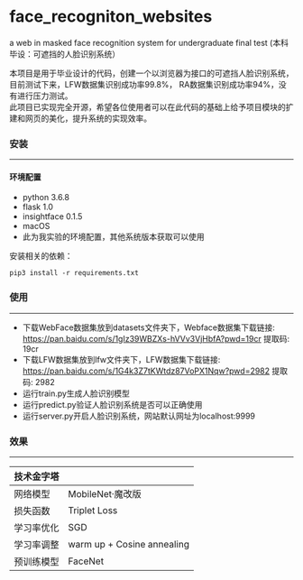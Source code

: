 # face_recogniton_websites
a web in masked face recognition system for undergraduate final test (本科毕设：可遮挡的人脸识别系统）


本项目是用于毕业设计的代码，创建一个以浏览器为接口的可遮挡人脸识别系统，目前测试下来，LFW数据集识别成功率99.8%， RA数据集识别成功率94%，没有进行压力测试。<br/>此项目已实现完全开源，希望各位使用者可以在此代码的基础上给予项目模块的扩建和网页的美化，提升系统的实现效率。
### 安装
***
#### 环境配置
+ python 3.6.8
+ flask 1.0
+ insightface 0.1.5
+ macOS
+ 此为我实验的环境配置，其他系统版本获取可以使用

安装相关的依赖：
```shell
pip3 install -r requirements.txt
```
### 使用
***
+ 下载WebFace数据集放到datasets文件夹下，Webface数据集下载链接: https://pan.baidu.com/s/1gIz39WBZXs-hVVv3VjHbfA?pwd=19cr 提取码: 19cr 
+ 下载LFW数据集放到lfw文件夹下，LFW数据集下载链接: https://pan.baidu.com/s/1G4k3Z7tKWtdz87VoPX1Nqw?pwd=2982 提取码: 2982 
+ 运行train.py生成人脸识别模型
+ 运行predict.py验证人脸识别系统是否可以正确使用
+ 运行server.py开启人脸识别系统，网站默认网址为localhost:9999


### 效果
***

| 技术金字塔 |                            |
| :--------- | :------------------------- |
| 网络模型   | MobileNet·魔改版               |
| 损失函数   | Triplet Loss               |
| 学习率优化 | SGD                        |
| 学习率调整 | warm up + Cosine annealing |
| 预训练模型 | FaceNet                    |


